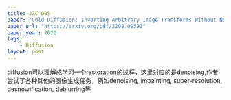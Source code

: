 ```yaml
---
title: JZC-005
paper: "Cold Diffusion: Inverting Arbitrary Image Transforms Without Noise"
paper_url: "https://arxiv.org/pdf/2208.09392"
paper_year: 2022
tags: 
    - Diffusion
layout: post
---
```


diffusion可以理解成学习一个restoration的过程，这里对应的是denoising,作者尝试了各种其他的图像生成任务，例如denoising, impainting, super-resolution, desnowification, deblurring等